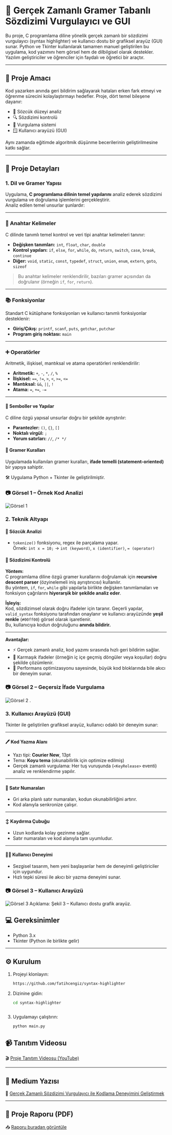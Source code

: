 # 🧠 Gerçek Zamanlı Gramer Tabanlı Sözdizimi Vurgulayıcı ve GUI

Bu proje, C programlama diline yönelik gerçek zamanlı bir sözdizimi vurgulayıcı (syntax highlighter) ve kullanıcı dostu bir grafiksel arayüz (GUI) sunar. Python ve Tkinter kullanılarak tamamen manuel geliştirilen bu uygulama, kod yazımını hem görsel hem de dilbilgisel olarak destekler. Yazılım geliştiriciler ve öğrenciler için faydalı ve öğretici bir araçtır.

---

## 🎯 Proje Amacı

Kod yazarken anında geri bildirim sağlayarak hataları erken fark etmeyi ve öğrenme sürecini kolaylaştırmayı hedefler. Proje, dört temel bileşene dayanır:

- 🧩 Sözcük düzeyi analiz
- 🔍 Sözdizimi kontrolü
- 🎨 Vurgulama sistemi
- 🪟 Kullanıcı arayüzü (GUI)

Aynı zamanda eğitimde algoritmik düşünme becerilerinin geliştirilmesine katkı sağlar.

---

## 🔧 Proje Detayları

### 1. Dil ve Gramer Yapısı

Uygulama, **C programlama dilinin temel yapılarını** analiz ederek sözdizimi vurgulama ve doğrulama işlemlerini gerçekleştirir.  
Analiz edilen temel unsurlar şunlardır:

---
### 🧩 Anahtar Kelimeler

C dilinde tanımlı temel kontrol ve veri tipi anahtar kelimeleri tanınır:

- **Değişken tanımları:** `int`, `float`, `char`, `double`
- **Kontrol yapıları:** `if`, `else`, `for`, `while`, `do`, `return`, `switch`, `case`, `break`, `continue`
- **Diğer:** `void`, `static`, `const`, `typedef`, `struct`, `union`, `enum`, `extern`, `goto`, `sizeof`

> Bu anahtar kelimeler renklendirilir, bazıları gramer açısından da doğrulanır (örneğin `if`, `for`, `return`).

---

### 📚 Fonksiyonlar

Standart C kütüphane fonksiyonları ve kullanıcı tanımlı fonksiyonlar desteklenir:

- **Giriş/Çıkış:** `printf`, `scanf`, `puts`, `getchar`, `putchar`
- **Program giriş noktası:** `main`


---

### ➕ Operatörler

Aritmetik, ilişkisel, mantıksal ve atama operatörleri renklendirilir:

- **Aritmetik:** `+`, `-`, `*`, `/`, `%`
- **İlişkisel:** `==`, `!=`, `>`, `<`, `>=`, `<=`
- **Mantıksal:** `&&`, `||`, `!`
- **Atama:** `=`, `+=`, `-=`

---

#### 🧱 Semboller ve Yapılar

C diline özgü yapısal unsurlar doğru bir şekilde ayrıştırılır:

- **Parantezler:** `()`, `{}`, `[]`  
- **Noktalı virgül:** `;`  
- **Yorum satırları:** `//`, `/* */`
#### 📐 Gramer Kuralları

Uygulamada kullanılan gramer kuralları, **ifade temelli (statement-oriented)** bir yapıya sahiptir.

🛠️ Uygulama Python + Tkinter ile geliştirilmiştir.

### 📷 Görsel 1 – Örnek Kod Analizi  
![Görsel 1](screenshots/main.png)


### 2. Teknik Altyapı

#### 🔹 Sözcük Analizi

- `tokenize()` fonksiyonu, regex ile parçalama yapar.  
Örnek: `int x = 10;` → `int (keyword)`, `x (identifier)`, `= (operator)`
#### 🔹 Sözdizimi Kontrolü

**Yöntem:**  
C programlama diline özgü gramer kurallarını doğrulamak için **recursive descent parser** (özyinelemeli iniş ayrıştırıcısı) kullanılır.  
Bu yöntem, `if`, `for`, `while` gibi yapılarla birlikte değişken tanımlamaları ve fonksiyon çağrılarını **hiyerarşik bir şekilde analiz eder**.

**İşleyiş:**  
Kod, sözdizimsel olarak doğru ifadeler için taranır. Geçerli yapılar, `valid_syntax` fonksiyonu tarafından onaylanır ve kullanıcı arayüzünde **yeşil renkle** (`#00ff00`) görsel olarak işaretlenir.  
Bu, kullanıcıya kodun doğruluğunu **anında bildirir.**

---

**Avantajlar:**

- ⚡ Gerçek zamanlı analiz, kod yazımı sırasında hızlı geri bildirim sağlar.  
- 🔄 Karmaşık ifadeler (örneğin iç içe geçmiş döngüler veya koşullar) doğru şekilde çözümlenir.  
- 🚀 Performans optimizasyonu sayesinde, büyük kod bloklarında bile akıcı bir deneyim sunar.


### 📷 Görsel 2 – Geçersiz İfade Vurgulama  
![Görsel 2](screenshots/invalid.png)
.

### 3. Kullanıcı Arayüzü (GUI)

Tkinter ile geliştirilen grafiksel arayüz, kullanıcı odaklı bir deneyim sunar:

---

#### 🖊️ Kod Yazma Alanı

- Yazı tipi: **Courier New**, 13pt  
- Tema: **Koyu tema** (okunabilirlik için optimize edilmiş)  
- Gerçek zamanlı vurgulama: Her tuş vuruşunda (`<KeyRelease>` eventi) analiz ve renklendirme yapılır.

---

#### 🔢 Satır Numaraları

- Gri arka planlı satır numaraları, kodun okunabilirliğini artırır.  
- Kod alanıyla senkronize çalışır.

---

#### ↕️ Kaydırma Çubuğu

- Uzun kodlarda kolay gezinme sağlar.  
- Satır numaraları ve kod alanıyla tam uyumludur.

---

#### 👨‍💻 Kullanıcı Deneyimi

- Sezgisel tasarım, hem yeni başlayanlar hem de deneyimli geliştiriciler için uygundur.  
- Hızlı tepki süresi ile akıcı bir yazma deneyimi sunar.



### 📷 Görsel 3 – Kullanıcı Arayüzü  
![Görsel 3](screenshots/gui.png)
Açıklama: Şekil 3 – Kullanıcı dostu grafik arayüz.

## 💻 Gereksinimler

- Python 3.x  
- Tkinter (Python ile birlikte gelir)

---

## ⚙️ Kurulum

1. Projeyi klonlayın:
   ```bash
   https://github.com/fatihcengiz/syntax-highlighter

2. Dizinine gidin:
   ```bash
   cd syntax-highlighter



3. Uygulamayı çalıştırın:
   ```bash
   python main.py


## 📹 Tanıtım Videosu

🎬 [Proje Tanıtım Videosu (YouTube)](https://www.youtube.com/watch?v=kj4glbgZY0Y)

---

## 📝 Medium Yazısı

📄 [Gerçek Zamanlı Sözdizimi Vurgulayıcı ile Kodlama Deneyimini Geliştirmek](https://medium.com/@goralfatih2/ger%C3%A7ek-zamanl%C4%B1-s%C3%B6zdizimi-vurgulay%C4%B1c%C4%B1-ile-kodlama-deneyimini-geli%C5%9Ftirmek-49d7705ad1f4)

---
## 📄 Proje Raporu (PDF)

📥 [Raporu buradan görüntüle](./rapor.pdf)


